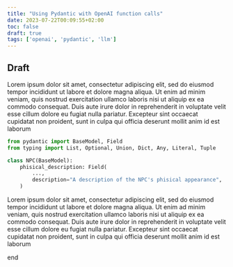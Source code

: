 ```yaml
---
title: "Using Pydantic with OpenAI function calls"
date: 2023-07-22T00:09:55+02:00
toc: false
draft: true
tags: ['openai', 'pydantic', 'llm']
---
```


## Draft

Lorem ipsum dolor sit amet, consectetur adipiscing elit, sed do eiusmod tempor incididunt ut labore et dolore magna aliqua. Ut enim ad minim veniam, quis nostrud exercitation ullamco laboris nisi ut aliquip ex ea commodo consequat. Duis aute irure dolor in reprehenderit in voluptate velit esse cillum dolore eu fugiat nulla pariatur. Excepteur sint occaecat cupidatat non proident, sunt in culpa qui officia deserunt mollit anim id est laborum
    
```python
from pydantic import BaseModel, Field
from typing import List, Optional, Union, Dict, Any, Literal, Tuple

class NPC(BaseModel):
    phisical_description: Field(
        ...,
        description="A description of the NPC's phisical appearance",
    )
```

Lorem ipsum dolor sit amet, consectetur adipiscing elit, sed do eiusmod tempor incididunt ut labore et dolore magna aliqua. Ut enim ad minim veniam, quis nostrud exercitation ullamco laboris nisi ut aliquip ex ea commodo consequat. Duis aute irure dolor in reprehenderit in voluptate velit esse cillum dolore eu fugiat nulla pariatur. Excepteur sint occaecat cupidatat non proident, sunt in culpa qui officia deserunt mollit anim id est laborum

end
